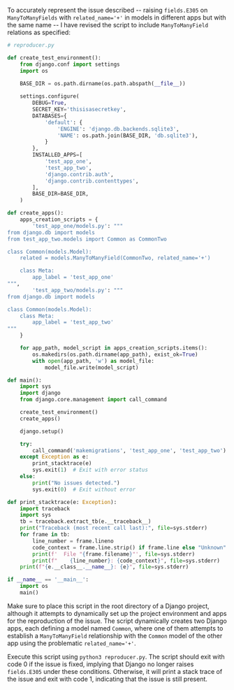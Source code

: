 To accurately represent the issue described -- raising `fields.E305` on `ManyToManyFields` with `related_name='+'` in models in different apps but with the same name -- I have revised the script to include `ManyToManyField` relations as specified:

```python
# reproducer.py

def create_test_environment():
    from django.conf import settings
    import os

    BASE_DIR = os.path.dirname(os.path.abspath(__file__))
    
    settings.configure(
        DEBUG=True,
        SECRET_KEY='thisisasecretkey',
        DATABASES={
            'default': {
                'ENGINE': 'django.db.backends.sqlite3',
                'NAME': os.path.join(BASE_DIR, 'db.sqlite3'),
            }
        },
        INSTALLED_APPS=[
            'test_app_one',
            'test_app_two',
            'django.contrib.auth',
            'django.contrib.contenttypes',
        ],
        BASE_DIR=BASE_DIR,
    )

def create_apps():
    apps_creation_scripts = {
        'test_app_one/models.py': """
from django.db import models
from test_app_two.models import Common as CommonTwo

class Common(models.Model):
    related = models.ManyToManyField(CommonTwo, related_name='+')

    class Meta:
        app_label = 'test_app_one'
""",
        'test_app_two/models.py': """
from django.db import models

class Common(models.Model):
    class Meta:
        app_label = 'test_app_two'
"""
    }

    for app_path, model_script in apps_creation_scripts.items():
        os.makedirs(os.path.dirname(app_path), exist_ok=True)
        with open(app_path, 'w') as model_file:
            model_file.write(model_script)

def main():
    import sys
    import django
    from django.core.management import call_command

    create_test_environment()
    create_apps()

    django.setup()

    try:
        call_command('makemigrations', 'test_app_one', 'test_app_two')
    except Exception as e:
        print_stacktrace(e)
        sys.exit(1)  # Exit with error status
    else:
        print("No issues detected.")
        sys.exit(0)  # Exit without error

def print_stacktrace(e: Exception):
    import traceback
    import sys
    tb = traceback.extract_tb(e.__traceback__)
    print("Traceback (most recent call last):", file=sys.stderr)
    for frame in tb:
        line_number = frame.lineno
        code_context = frame.line.strip() if frame.line else "Unknown"
        print(f'  File "{frame.filename}"', file=sys.stderr)
        print(f"    {line_number}: {code_context}", file=sys.stderr)
    print(f"{e.__class__.__name__}: {e}", file=sys.stderr)

if __name__ == '__main__':
    import os
    main()
```

Make sure to place this script in the root directory of a Django project, although it attempts to dynamically set up the project environment and apps for the reproduction of the issue. The script dynamically creates two Django apps, each defining a model named `Common`, where one of them attempts to establish a `ManyToManyField` relationship with the `Common` model of the other app using the problematic `related_name='+'`.

Execute this script using `python3 reproducer.py`. The script should exit with code 0 if the issue is fixed, implying that Django no longer raises `fields.E305` under these conditions. Otherwise, it will print a stack trace of the issue and exit with code 1, indicating that the issue is still present.